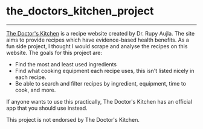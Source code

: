# the_doctors_kitchen_project
---
[The Doctor's Kitchen](https://thedoctorskitchen.com/) is a recipe website created by Dr. Rupy Aujla. The site aims to provide recipes which have evidence-based health benefits. As a fun side project, I thought I would scrape and analyse the recipes on this website. The goals for this project are:
- Find the most and least used ingredients
- Find what cooking equipment each recipe uses, this isn't listed nicely in each recipe.
- Be able to search and filter recipes by ingredient, equipment, time to cook, and more.

If anyone wants to use this practically, The Doctor's Kitchen has an official app that you should use instead.

This project is not endorsed by The Doctor's Kitchen.